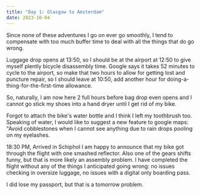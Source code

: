 ```yaml
---
title: "Day 1: Glasgow to Amsterdam"
date: 2023-10-04
---
```

Since none of these adventures I go on ever go smoothly, I tend to compensate with too much buffer time to deal with all the things that do go wrong. 

Luggage drop opens at 13:50, so I should be at the airport at 12:50 to give myself plently bicycle disassembly time. Google says it takes 52 minutes to cycle to the airport, so make that two hours to allow for getting lost and puncture repair, so I should leave at 10:50, add another hour for doing-a-thing-for-the-first-time allowance. 

So, naturally, I am now here 2 full hours before bag drop even opens and I cannot go stick my shoes into a hand dryer until I get rid of my bike. 

Forgot to attach the bike's water bottle and I think I left my toothbrush too. Speaking of water, I would like to suggest a new feature to google maps: "Avoid cobblestones when I cannot see anything due to rain drops pooling on my eyelashes. 

18:30 PM, Arrived in Schiphol
I am happy to announce that my bike got through the flight with one smashed reflector. Also one of the gears shifts funny, but that is more likely an assembly problem. I have completed the flight without any of the things I anticipated going wrong: no issues checking in oversize luggage, no issues with a digital only boarding pass. 

I did lose my passport, but that is a tomorrow problem.